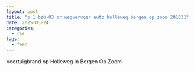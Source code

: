 ```yaml
---
layout: post
title: "p 1 bzb-03 br wegvervoer auto holleweg bergen op zoom 201031"
date: 2025-03-24
categories: 
  - rss
tags: 
  - feed
---
```


Voertuigbrand op Holleweg in Bergen Op Zoom
